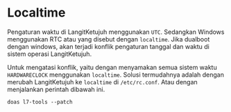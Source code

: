 # Localtime

Pengaturan waktu di LangitKetujuh menggunakan `UTC`. Sedangkan Windows menggunakan RTC atau yang disebut dengan `localtime`. Jika dualboot dengan windows, akan terjadi konflik pengaturan tanggal dan waktu di sistem operasi LangitKetujuh.

Untuk mengatasi konflik, yaitu dengan menyamakan semua sistem waktu `HARDWARECLOCK` menggunakan `localtime`. Solusi termudahnya adalah dengan merubah LangitKetujuh ke `localtime` di `/etc/rc.conf`. Atau dengan menjalankan perintah dibawah ini.

```
doas l7-tools --patch
```
